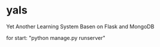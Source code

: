 # yals
Yet Another Learning System
Basen on Flask and MongoDB

for start:
"python manage.py runserver"
